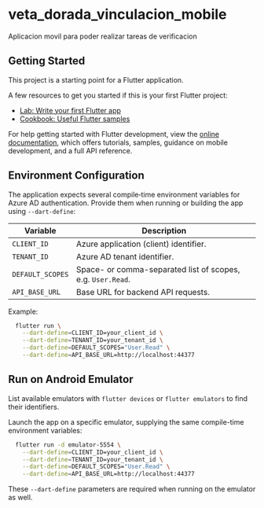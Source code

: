 # veta_dorada_vinculacion_mobile

Aplicacion movil para poder realizar tareas de verificacion

## Getting Started

This project is a starting point for a Flutter application.

A few resources to get you started if this is your first Flutter project:

- [Lab: Write your first Flutter app](https://docs.flutter.dev/get-started/codelab)
- [Cookbook: Useful Flutter samples](https://docs.flutter.dev/cookbook)

For help getting started with Flutter development, view the
[online documentation](https://docs.flutter.dev/), which offers tutorials,
samples, guidance on mobile development, and a full API reference.

## Environment Configuration

The application expects several compile‑time environment variables for Azure
AD authentication. Provide them when running or building the app using
`--dart-define`:

| Variable | Description |
|----------|-------------|
| `CLIENT_ID` | Azure application (client) identifier. |
| `TENANT_ID` | Azure AD tenant identifier. |
| `DEFAULT_SCOPES` | Space- or comma-separated list of scopes, e.g. `User.Read`. |
| `API_BASE_URL` | Base URL for backend API requests. |

Example:

```bash
  flutter run \
    --dart-define=CLIENT_ID=your_client_id \
    --dart-define=TENANT_ID=your_tenant_id \
    --dart-define=DEFAULT_SCOPES="User.Read" \
    --dart-define=API_BASE_URL=http://localhost:44377
```

## Run on Android Emulator

List available emulators with `flutter devices` or `flutter emulators` to find
their identifiers.

Launch the app on a specific emulator, supplying the same compile-time
environment variables:

```bash
  flutter run -d emulator-5554 \
    --dart-define=CLIENT_ID=your_client_id \
    --dart-define=TENANT_ID=your_tenant_id \
    --dart-define=DEFAULT_SCOPES="User.Read" \
    --dart-define=API_BASE_URL=http://localhost:44377
```

These `--dart-define` parameters are required when running on the emulator as
well.
